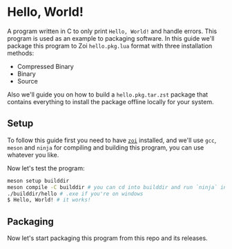 # Hello, World!

A program written in C to only print `Hello, World!` and handle errors.
This program is used as an example to packaging software.
In this guide we'll package this program to Zoi `hello.pkg.lua` format with three installation methods:

- Compressed Binary
- Binary
- Source

Also we'll guide you on how to build a `hello.pkg.tar.zst` package that contains everything to install the package offline locally for your system.

## Setup

To follow this guide first you need to have [`zoi`](https://github.com/Zillowe/Zoi) installed, and we'll use `gcc`, `meson` and `ninja` for compiling and building this program, you can use whatever you like.

Now let's test the program:

```sh
meson setup builddir
meson compile -C builddir # you can cd into builddir and run `ninja` instead
./builddir/hello # .exe if you're on windows
$ Hello, World! # it works!
```

## Packaging

Now let's start packaging this program from this repo and its releases.
